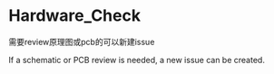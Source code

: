# Hardware_Check

需要review原理图或pcb的可以新建issue

If a schematic or PCB review is needed, a new issue can be created.

